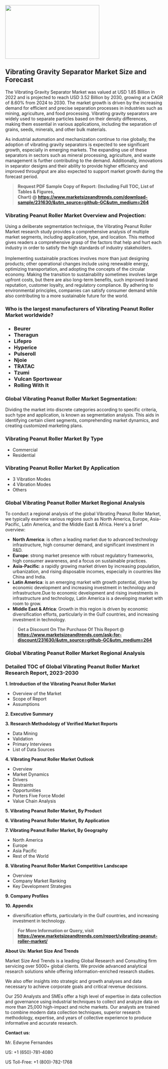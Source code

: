 <p><img class="alignnone size-medium wp-image-20088" src="https://ffe5etoiles.com/wp-content/uploads/2024/12/MST1-300x171.png" alt="" width="300" height="171" /></p><h2>Vibrating Gravity Separator Market Size and Forecast</h2><p>The Vibrating Gravity Separator Market was valued at USD 1.85 Billion in 2022 and is projected to reach USD 3.52 Billion by 2030, growing at a CAGR of 8.60% from 2024 to 2030. The market growth is driven by the increasing demand for efficient and precise separation processes in industries such as mining, agriculture, and food processing. Vibrating gravity separators are widely used to separate particles based on their density differences, making them essential in various applications, including the separation of grains, seeds, minerals, and other bulk materials.</p><p>As industrial automation and mechanization continue to rise globally, the adoption of vibrating gravity separators is expected to see significant growth, especially in emerging markets. The expanding use of these separators in sectors such as mineral processing, agriculture, and waste management is further contributing to the demand. Additionally, innovations in separator designs and their ability to provide higher efficiency and improved throughput are also expected to support market growth during the forecast period.</p></p><blockquote id="" class=""><strong>Request PDF Sample Copy of Report: (Including Full TOC, List of Tables &amp; Figures, Chart)&nbsp;@&nbsp;<strong><a href="https://www.marketsizeandtrends.com/download-sample/231630/&utm_source=github-GC&utm_medium=264" target="_blank">https://www.marketsizeandtrends.com/download-sample/231630/&utm_source=github-GC&utm_medium=264</a></strong></strong></blockquote><h3 id="" class="">Vibrating Peanut Roller Market&nbsp;Overview and Projection:</h3><p id="" class="">Using a deliberate segmentation technique, the Vibrating Peanut Roller Market research study provides a comprehensive analysis of multiple market segments, including application, type, and location. This method gives readers a comprehensive grasp of the factors that help and hurt each industry in order to satisfy the high standards of industry stakeholders. <br /> <br />Implementing sustainable practices involves more than just designing products; other operational changes include using renewable energy, optimizing transportation, and adopting the concepts of the circular economy. Making the transition to sustainability sometimes involves large upfront costs, but there are also long-term benefits, such improved brand reputation, customer loyalty, and regulatory compliance. By adhering to environmental principles, companies can satisfy consumer demand while also contributing to a more sustainable future for the world.</p><h3 id="" class="">Who is the largest manufacturers of&nbsp;Vibrating Peanut Roller Market worldwide?</h3><h3 class=""><p><ul><li>Beurer </li><li> Theragun </li><li> Lifepro </li><li> Hyperice </li><li> Pulseroll </li><li> Njoie </li><li> TRATAC </li><li> Tzumi </li><li> Vulcan Sportswear </li><li> Rolling With It</li></ul></p></h3><h3 id="" class="">Global&nbsp;Vibrating Peanut Roller Market Segmentation:</h3><p id="" class="">Dividing the market into discrete categories according to specific criteria, such type and application, is known as segmentation analysis. This aids in identifying certain client segments, comprehending market dynamics, and creating customized marketing plans.</p><h3 id="" class="">Vibrating Peanut Roller Market&nbsp;By Type</h3><p><p><ul><li>Commercial</li><li> Residential</p></li></ul></p></p><h3 id="" class="">Vibrating Peanut Roller Market&nbsp;By Application</h3><p class=""><p><ul><li>3 Vibration Modes</li><li> 4 Vibration Modes</li><li> Others</li></ul></p></p><h3 id="" class="">Global Vibrating Peanut Roller Market Regional Analysis</h3><p id="" class="">To conduct a regional analysis of the global Vibrating Peanut Roller Market, we typically examine various regions such as North America, Europe, Asia-Pacific, Latin America, and the Middle East &amp; Africa. Here's a brief overview:</p><ul><li><strong>North America</strong>: is often a leading market due to advanced technology infrastructure, high consumer demand, and significant investment in R&amp;D.</li><li><strong>Europe</strong>: strong market presence with robust regulatory frameworks, high consumer awareness, and a focus on sustainable practices.</li><li><strong>Asia-Pacific</strong>: a rapidly growing market driven by increasing population, urbanization, and rising disposable incomes, especially in countries like China and India.</li><li><strong>Latin America</strong>: is an emerging market with growth potential, driven by economic development and increasing investment in technology and infrastructure.Due to economic development and rising investments in infrastructure and technology, Latin America is a developing market with room to grow.</li><li><strong>Middle East &amp; Africa</strong>: Growth in this region is driven by economic diversification efforts, particularly in the Gulf countries, and increasing investment in technology.</li></ul><blockquote id="" class=""><strong>Get a Discount On The Purchase Of This Report @ <strong><a href="https://www.marketsizeandtrends.com/ask-for-discount/231630/&utm_source=github-GC&utm_medium=264" target="_blank">https://www.marketsizeandtrends.com/ask-for-discount/231630/&utm_source=github-GC&utm_medium=264</a></strong></strong></blockquote><h3 id="" class="">Global Vibrating Peanut Roller Market Regional Analysis</h3><h3 id="" class="">Detailed TOC of Global Vibrating Peanut Roller Market Research Report, 2023-2030</h3><p id="" class=""><strong>1. Introduction of the Vibrating Peanut Roller Market</strong></p><ul><li>Overview of the Market</li><li>Scope of Report</li><li>Assumptions</li></ul><p id="" class=""><strong>2. Executive Summary</strong></p><p id="" class=""><strong>3. Research Methodology of Verified Market Reports</strong></p><ul><li>Data Mining</li><li>Validation</li><li>Primary Interviews</li><li>List of Data Sources</li></ul><p id="" class=""><strong>4. Vibrating Peanut Roller Market Outlook</strong></p><ul><li>Overview</li><li>Market Dynamics</li><li>Drivers</li><li>Restraints</li><li>Opportunities</li><li>Porters Five Force Model</li><li>Value Chain Analysis</li></ul><p id="" class=""><strong>5. Vibrating Peanut Roller Market, By Product</strong></p><p id="" class=""><strong>6. Vibrating Peanut Roller Market, By Application</strong></p><p id="" class=""><strong>7. Vibrating Peanut Roller Market, By Geography</strong></p><ul><li>North America</li><li>Europe</li><li>Asia Pacific</li><li>Rest of the World</li></ul><p id="" class=""><strong>8. Vibrating Peanut Roller Market Competitive Landscape</strong></p><ul><li>Overview</li><li>Company Market Ranking</li><li>Key Development Strategies</li></ul><p id="" class=""><strong>9. Company Profiles</strong></p><p id="" class=""><strong>10. Appendix</strong></p><ul><li>diversification efforts, particularly in the Gulf countries, and increasing investment in technology.</li></ul><blockquote id="" class=""><strong>For More Information or Query, visit <strong><strong><a href="https://www.marketsizeandtrends.com/report/vibrating-peanut-roller-market/" target="_blank">https://www.marketsizeandtrends.com/report/vibrating-peanut-roller-market/</a></strong></strong></strong></blockquote><p id="" class=""><strong>About Us: Market Size And Trends</strong></p><p id="" class="">Market Size And Trends is a leading Global Research and Consulting firm servicing over 5000+ global clients. We provide advanced analytical research solutions while offering information-enriched research studies.</p><p id="" class="">We also offer insights into strategic and growth analyses and data necessary to achieve corporate goals and critical revenue decisions.</p><p id="" class="">Our 250 Analysts and SMEs offer a high level of expertise in data collection and governance using industrial techniques to collect and analyze data on more than 25,000 high-impact and niche markets. Our analysts are trained to combine modern data collection techniques, superior research methodology, expertise, and years of collective experience to produce informative and accurate research.</p><p id="" class=""><strong>Contact us:</strong></p><p id="" class="">Mr. Edwyne Fernandes</p><p id="" class="">US: +1 (650)-781-4080</p><p id="" class="">US Toll-Free: +1 (800)-782-1768</p>
